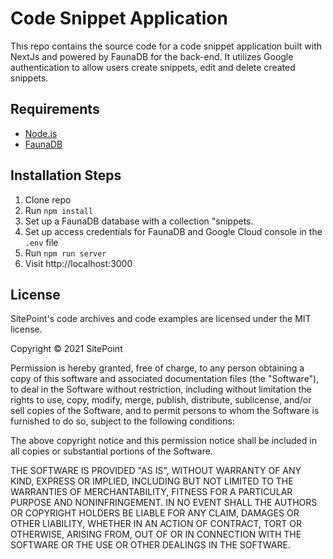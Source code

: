 # Code Snippet Application

This repo contains the source code for a code snippet application built with NextJs and powered by FaunaDB for the back-end. It utilizes Google authentication to allow users create snippets, edit and delete created snippets. 

## Requirements

* [Node.js](http://nodejs.org/)
* [FaunaDB](https://fauna.com/)

## Installation Steps

1. Clone repo
2. Run `npm install`
3. Set up a FaunaDB database with a collection "snippets.
4. Set up access credentials for FaunaDB and Google Cloud console in the `.env` file
5. Run `npm run server`
6. Visit http://localhost:3000

## License

SitePoint's code archives and code examples are licensed under the MIT license.

Copyright © 2021 SitePoint

Permission is hereby granted, free of charge, to any person obtaining a copy of this software and associated documentation files (the "Software"), to deal in the Software without restriction, including without limitation the rights to use, copy, modify, merge, publish, distribute, sublicense, and/or sell copies of the Software, and to permit persons to whom the Software is furnished to do so, subject to the following conditions:

The above copyright notice and this permission notice shall be included in all copies or substantial portions of the Software.

THE SOFTWARE IS PROVIDED "AS IS", WITHOUT WARRANTY OF ANY KIND, EXPRESS OR IMPLIED, INCLUDING BUT NOT LIMITED TO THE WARRANTIES OF MERCHANTABILITY, FITNESS FOR A PARTICULAR PURPOSE AND NONINFRINGEMENT. IN NO EVENT SHALL THE AUTHORS OR COPYRIGHT HOLDERS BE LIABLE FOR ANY CLAIM, DAMAGES OR OTHER LIABILITY, WHETHER IN AN ACTION OF CONTRACT, TORT OR OTHERWISE, ARISING FROM, OUT OF OR IN CONNECTION WITH THE SOFTWARE OR THE USE OR OTHER DEALINGS IN THE SOFTWARE.
